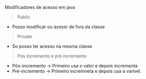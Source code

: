 Modificadores de acesso em java


> Public
 * Posso modificar ou acessr de fora da classe

> Private
 * So posso ter acesso na mesma classe

> Pós incremento e pré incremento
 * Pós-incremento -> Primeiro usa o valor e depois incrementa
 * Pré-incremento -> Primeiro incremneta e depois usa a varivel.